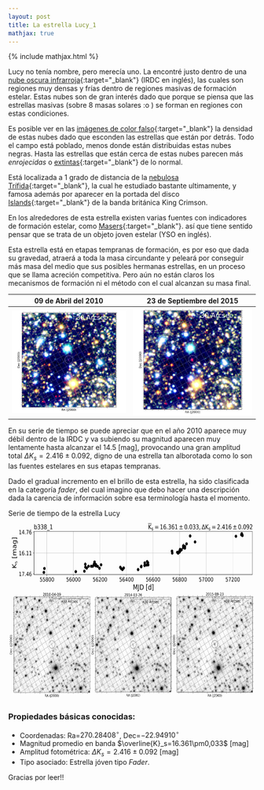 ```yaml
---
layout: post
title: La estrella Lucy_1
mathjax: true
---
```

{% include mathjax.html %}

Lucy no tenía nombre, pero merecía uno. La encontré justo dentro de una [nube oscura infrarroja](https://es.wikipedia.org/wiki/Nube_oscura_infrarroja){:target="_blank"} (IRDC en inglés), las cuales son regiones muy densas y frías dentro de regiones masivas de formación estelar. Estas nubes son de gran interés dado que porque se piensa que las estrellas masivas (sobre 8 masas solares :o ) se forman en regiones con estas condiciones.  

Es posible ver en las [imágenes de color falso](https://nicomedinap.github.io/2020/09/07/ImagenesAstronomicas.html){:target="_blank"} la densidad de estas nubes dado que esconden las estrellas que están por detrás. Todo el campo está poblado, menos donde están distribuidas estas nubes negras. Hasta las estrellas que están cerca de estas nubes parecen más *enrojecidas* o [extintas](https://es.wikipedia.org/wiki/Extinción_(astronom%C3%ADa)){:target="_blank"} de lo normal. 


Está localizada a 1 grado de distancia de la [nebulosa Trífida](https://es.wikipedia.org/wiki/Nebulosa_Tr%C3%ADfida){:target="_blank"}, la cual he estudiado bastante ultimamente, y famosa además por aparecer en la portada del disco [Islands](https://en.wikipedia.org/wiki/Islands_(King_Crimson_album)){:target="_blank"} de la banda británica King Crimson. 

En los alrededores de esta estrella existen varias fuentes con indicadores de formación estelar, como [Masers](https://es.wikipedia.org/wiki/Máser){:target="_blank"}. así que tiene sentido pensar que se trata de un objeto joven estelar (YSO en inglés). 

Esta estrella está en etapas tempranas de formación, es por eso que dada su gravedad, atraerá a toda la masa circundante y peleará por conseguir más masa del medio que sus posibles hermanas estrellas, en un proceso que se llama acreción competitiva. Pero aún no están claros los mecanismos de formación ni el método con el cual alcanzan su masa final. 

 09 de Abril del 2010 | 23 de Septiembre del 2015
:---: | :---:
<img src="https://raw.githubusercontent.com/nicomedinap/nicomedinap.github.io/master/imagenes/Lucy/2010-04-09_1.jpg" width="300"/> | <img src="https://raw.githubusercontent.com/nicomedinap/nicomedinap.github.io/master/imagenes/Lucy/2015-09-23_2.jpg" width="300"/>

En su serie de tiempo se puede apreciar que en el año 2010 aparece muy débil dentro de la IRDC y va subiendo su magnitud aparecen muy lentamente hasta alcanzar el 14.5 [mag], provocando una gran amplitud total $\Delta K_s = 2.416\pm0.092$, digno de una estrella tan alborotada como lo son las fuentes estelares en sus etapas tempranas.

Dado el gradual incremento en el brillo de esta estrella, ha sido clasificada en la categoría *fader*, del cual imagino que debo hacer una descripción dada la carencia de información sobre esa terminología hasta el momento. 

Serie de tiempo de la estrella Lucy
<img src="https://raw.githubusercontent.com/nicomedinap/nicomedinap.github.io/master/imagenes/Lucy/Lucy_composicion.jpg" width="700" height="370" /> 

### Propiedades básicas conocidas:
- Coordenadas:  Ra=$270.28408^{\circ}$,  Dec=$-22.94910^{\circ}$ 
- Magnitud promedio en banda $\overline{K}_s=16.361\pm0,033$ [mag]
- Amplitud fotométrica: $\Delta K_{s}=2.416\pm0.092$ [mag]
- Tipo asociado: Estrella jóven tipo *Fader*.

Gracias por leer!!